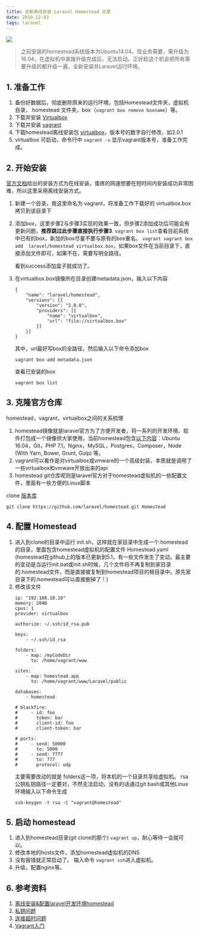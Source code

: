 ```yaml
---
title: 全新离线安装 Laravel Homestead 记录
date: 2016-12-03
tags: laravel
---
```


![](http://upload-images.jianshu.io/upload_images/693141-3263c5e58700a808.png?imageMogr2/auto-orient/strip%7CimageView2/2/w/1240)
> 之前安装的homestead系统版本为Ubuntu14.04，现业务需要，需升级为16.04，在虚拟机中直接升级完成后，无法启动。正好趁这个机会把所有需要升级的都升级一遍，全新安装并Laravel运行环境。
<!--more-->

## 1. 准备工作
1. 备份好数据后，彻底删除原来的运行环境，包括Homestead文件夹，虚拟机目录，.homestead 文件夹，box（```vagrant box remove boxname```）等。
2. 下载并安装 [Virtualbox](https://www.virtualbox.org/wiki/Downloads)
3. 下载并安装 [vagrant](https://www.vagrantup.com/downloads.html)
4. 下载homestead离线安装包 [virtualbox](https://atlas.hashicorp.com/laravel/boxes/homestead/versions/2.0.0/providers/virtualbox.box)，版本号的数字自行修改，如2.0.1 
5. virtualbox 可启动，命令行中 ```vagrant -v``` 显示vagrant版本号，准备工作完成。


## 2. 开始安装
[官方文档](http://www.golaravel.com/laravel/docs/5.0/homestead/)给出的安装方式为在线安装，蛋疼的网速想要在短时间内安装成功非常困难，所以这里采用离线安装方式。
1. 新建一个目录，我这里命名为 vagrant，将准备工作下载好的 virtualbox.box 拷贝到该目录下
2. 添加box，这里步骤2与步骤3实现的效果一致，但步骤2添加成功后可能会有更新问题，**推荐跳过此步骤直接执行步骤3**.
```vagrant box list```查看目前系统中已有的box，新加的box尽量不要与原有的box重名。
    ```vagrant vagrant box add  laravel/homestead virtualbox.box```，如果box文件在当前目录下，直接添加文件即可，如果不在，需要写明全路径。
    
    看到success添加盒子就成功了。
3. 在virtualbox.box镜像所在目录创建metadata.json，输入以下内容
    ```
    {
        "name": "laravel/homestead",
        "versions": [{
            "version": "2.0.0",
            "providers": [{
                "name": "virtualbox",
                "url": "file://virtualbox.box"
            }]
        }]
    }
    ```
    其中，url最好写box的全路径。然后输入以下命令添加box
    ```
    vagrant box add metadata.json
    ```
    查看已安装的box
    ```
    vagrant box list
    ```


## 3. 克隆官方仓库
homestead，vagrant，virtualbox之间的关系梳理
1. homestead镜像就是laravel官方为了方便开发者，将一系列的开发环境、软件打包成一个镜像供大家使用，当前homestead包含[以下内容](https://laravel.com/docs/5.4/homestead)：Ubuntu 16.04，Git，PHP 7.1，Nginx，MySQL，Postgres，Composer，Node (With Yarn, Bower, Grunt, Gulp) 等。
2. vagrant可以看作是对virtualbox或vmware的一个高级封装，本质就是调用了一些virtualbox和vmware开放出来的api
3. homestead git仓库呢则是laravel官方对于homestead虚拟机的一些配置文件，里面有一些方便的Linux脚本

clone [版本库](https://github.com/laravel/homestead)
```
git clone https://github.com/laravel/homestead.git Homestead
```

## 4. 配置 Homestead
1. 进入到clone的目录中运行 init.sh，这样就在家目录中生成一个.homestead 的目录，里面包含homestead虚拟机的配置文件 Homestead.yaml (homestead在github上的版本已更新到5.1，有一些文件发生了变动。最主要的变动是当运行init.bat或init.sh时候，几个文件将不再复制到家目录的.homestead文件，而是直接被复制到homestead项目的根目录中。原先家目录下的.homestead可以直接删掉了！)
2. 修改该文件
    ```
    ip: "192.168.10.10"
    memory: 2048
    cpus: 1
    provider: virtualbox
    
    authorize: ~/.ssh/id_rsa.pub
    
    keys:
        - ~/.ssh/id_rsa
    
    folders:
        - map: /myCodeDir
          to: /home/vagrant/www
    
    sites:
        - map: homestead.app
          to: /home/vagrant/www/Laravel/public
    
    databases:
        - homestead
    
    # blackfire:
    #     - id: foo
    #       token: bar
    #       client-id: foo
    #       client-token: bar
    
    # ports:
    #     - send: 50000
    #       to: 5000
    #     - send: 7777
    #       to: 777
    #       protocol: udp
    ```
    主要需要改动的就是 folders这一项，将本机的一个目录共享给虚拟机。
    rsa 公钥私钥路径一定要对，不然无法启动，没有的话通过git bash或其他Linux环境输入以下命令生成
    ```
    ssh-keygen -t rsa -C "vagrant@homestead"
    ```

## 5. 启动 homestead
1. 进入到homestead目录(git clone的那个) ```vagrant up```，耐心等待一会就可以。
2. 修改本地的hosts文件，添加homestead虚拟机的DNS
3. 没有报错就正常启动了。 输入命令 ```vagrant ssh```进入虚拟机。
4. 升级，配置nginx等。

## 6. 参考资料
1. [离线安装&配置laravel开发环境homestead
](https://www.alwayscoder.com/offline-install-laravel-homestead/)
2. [私钥问题](http://stackoverflow.com/questions/22922891/vagrant-ssh-authentication-failure)
3. [连接超时问题](http://stackoverflow.com/questions/22575261/vagrant-stuck-connection-timeout-retrying)
4. [Vagrant入门](http://www.cnblogs.com/davenkin/p/vagrant-virtualbox.html)


